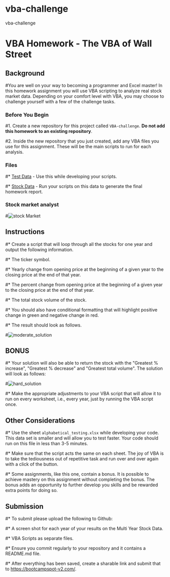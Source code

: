 # vba-challenge
vba-challenge
# VBA Homework - The VBA of Wall Street

## Background

#You are well on your way to becoming a programmer and Excel master! In this homework assignment you will use VBA scripting to analyze real stock market data. Depending on your comfort level with VBA, you may choose to challenge yourself with a few of the challenge tasks.

### Before You Begin

#1. Create a new repository for this project called `VBA-challenge`. **Do not add this homework to an existing repository**.

#2. Inside the new repository that you just created, add any VBA files you use for this assignment. These will be the main scripts to run for each analysis.

### Files

#* [Test Data](Resources/alphabetical_testing.xlsx) - Use this while developing your scripts.

#* [Stock Data](Resources/Multiple_year_stock_data.xlsx) - Run your scripts on this data to generate the final homework report.

### Stock market analyst

#![stock Market](Images/stockmarket.jpg)

## Instructions

#* Create a script that will loop through all the stocks for one year and output the following information.

  #* The ticker symbol.

  #* Yearly change from opening price at the beginning of a given year to the closing price at the end of that year.

  #* The percent change from opening price at the beginning of a given year to the closing price at the end of that year.

  #* The total stock volume of the stock.

#* You should also have conditional formatting that will highlight positive change in green and negative change in red.

#* The result should look as follows.

#![moderate_solution](Images/moderate_solution.png)

## BONUS

#* Your solution will also be able to return the stock with the "Greatest % increase", "Greatest % decrease" and "Greatest total volume". The solution will look as follows:

#![hard_solution](Images/hard_solution.png)

#* Make the appropriate adjustments to your VBA script that will allow it to run on every worksheet, i.e., every year, just by running the VBA script once.

## Other Considerations

#* Use the sheet `alphabetical_testing.xlsx` while developing your code. This data set is smaller and will allow you to test faster. Your code should run on this file in less than 3-5 minutes.

#* Make sure that the script acts the same on each sheet. The joy of VBA is to take the tediousness out of repetitive task and run over and over again with a click of the button.

#* Some assignments, like this one, contain a bonus. It is possible to achieve mastery on this assignment without completing the bonus. The bonus adds an opportunity to further develop you skills and be rewarded extra points for doing so.

## Submission

#* To submit please upload the following to Github:

  #* A screen shot for each year of your results on the Multi Year Stock Data.

  #* VBA Scripts as separate files.

#* Ensure you commit regularly to your repository and it contains a README.md file.

#* After everything has been saved, create a sharable link and submit that to <https://bootcampspot-v2.com/>.
